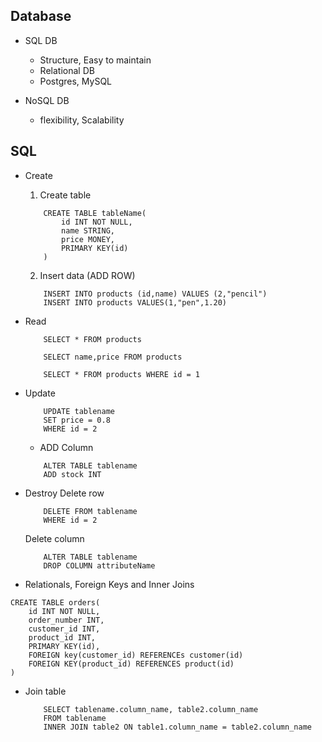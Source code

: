 ## Database 

- SQL DB 
	- Structure, Easy to maintain
	- Relational DB 
	- Postgres, MySQL 

- NoSQL DB 
	- flexibility, Scalability 

## SQL 
- Create 
	1. Create table 
	```
		CREATE TABLE tableName(
		    id INT NOT NULL, 
		    name STRING,
		    price MONEY,
		    PRIMARY KEY(id) 
		)
	```
	2. Insert data (ADD ROW)
	```
		INSERT INTO products (id,name) VALUES (2,"pencil")
		INSERT INTO products VALUES(1,"pen",1.20)

	```

- Read 
	```
		SELECT * FROM products 

		SELECT name,price FROM products 

		SELECT * FROM products WHERE id = 1
	```	
- Update 
	```
		UPDATE tablename 
		SET price = 0.8 
		WHERE id = 2 
	```

	- ADD Column 
	```
		ALTER TABLE tablename
		ADD stock INT 
	```
- Destroy 
	Delete row 
	```
		DELETE FROM tablename
		WHERE id = 2 
	```
	Delete column 
	```
		ALTER TABLE tablename 
		DROP COLUMN attributeName 
	```


- Relationals, Foreign Keys and Inner Joins 
```
CREATE TABLE orders(
  	id INT NOT NULL,
  	order_number INT, 
  	customer_id INT,
  	product_id INT,
  	PRIMARY KEY(id),
  	FOREIGN key(customer_id) REFERENCEs customer(id) 
  	FOREIGN KEY(product_id) REFERENCES product(id) 
)
```
- Join table 
	```
		SELECT tablename.column_name, table2.column_name 
		FROM tablename
		INNER JOIN table2 ON table1.column_name = table2.column_name 
	```








